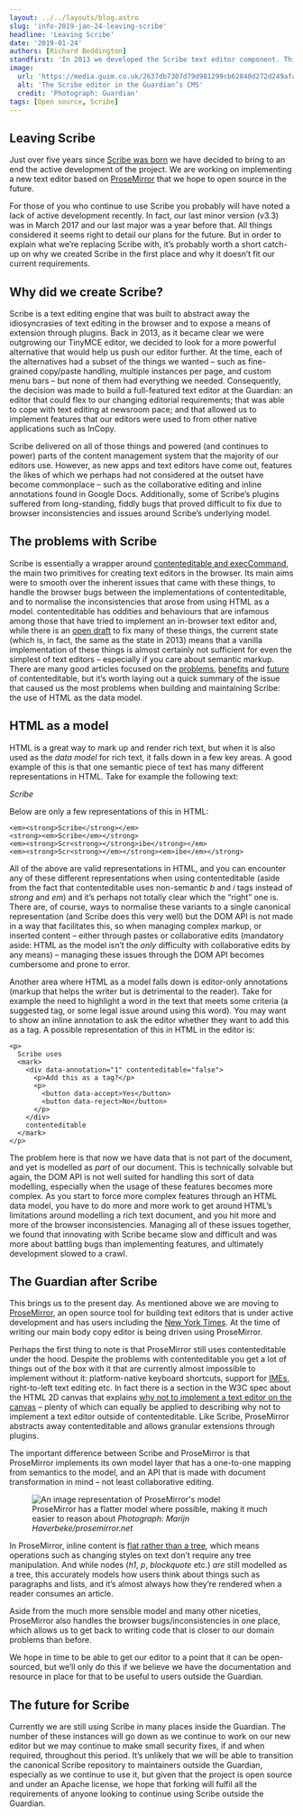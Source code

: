 ```yaml
---
layout: ../../layouts/blog.astro
slug: 'info-2019-jan-24-leaving-scribe'
headline: 'Leaving Scribe'
date: '2019-01-24'
authors: [Richard Beddington]
standfirst: 'In 2013 we developed the Scribe text editor component. This formed a key part of our world class journalism toolkit and has been used by many others for their own text editing needs. Five years later, we discuss why it’s time to move on.'
image:
  url: 'https://media.guim.co.uk/2637db7307d79d981299cb62840d272d249afa7d/0_0_1382_829/1382.png'
  alt: 'The Scribe editor in the Guardian’s CMS'
  credit: 'Photograph: Guardian'
tags: [Open source, Scribe]
---
```


Leaving Scribe
--------------

Just over five years since [Scribe was born](https://www.theguardian.com/info/developer-blog/2014/mar/20/inside-the-guardians-cms-meet-scribe-an-extensible-rich-text-editor) we have decided to bring to an end the active development of the project. We are working on implementing a new text editor based on [ProseMirror](https://prosemirror.next/) that we hope to open source in the future.

For those of you who continue to use Scribe you probably will have noted a lack of active development recently. In fact, our last minor version (v3.3) was in March 2017 and our last major was a year before that. All things considered it seems right to detail our plans for the future. But in order to explain what we’re replacing Scribe with, it’s probably worth a short catch-up on why we created Scribe in the first place and why it doesn’t fit our current requirements.

Why did we create Scribe?
-------------------------

Scribe is a text editing engine that was built to abstract away the idiosyncrasies of text editing in the browser and to expose a means of extension through plugins. Back in 2013, as it became clear we were outgrowing our TinyMCE editor, we decided to look for a more powerful alternative that would help us push our editor further. At the time, each of the alternatives had a subset of the things we wanted – such as fine-grained copy/paste handling, multiple instances per page, and custom menu bars – but none of them had everything we needed. Consequently, the decision was made to build a full-featured text editor at the Guardian: an editor that could flex to our changing editorial requirements; that was able to cope with text editing at newsroom pace; and that allowed us to implement features that our editors were used to from other native applications such as InCopy.

Scribe delivered on all of those things and powered (and continues to power) parts of the content management system that the majority of our editors use. However, as new apps and text editors have come out, features the likes of which we perhaps had not considered at the outset have become commonplace – such as the collaborative editing and inline annotations found in Google Docs. Additionally, some of Scribe’s plugins suffered from long-standing, fiddly bugs that proved difficult to fix due to browser inconsistencies and issues around Scribe’s underlying model.

The problems with Scribe
------------------------

Scribe is essentially a wrapper around [contenteditable and execCommand](https://developer.mozilla.org/en-US/docs/Web/Guide/HTML/Editable_content), the main two primitives for creating text editors in the browser. Its main aims were to smooth over the inherent issues that came with these things, to handle the browser bugs between the implementations of contenteditable, and to normalise the inconsistencies that arose from using HTML as a model. contenteditable has oddities and behaviours that are infamous among those that have tried to implement an in-browser text editor and, while there is an [open draft](https://w3c.github.io/editing/contentEditable.html) to fix many of these things, the current state (which is, in fact, the same as the state in 2013) means that a vanilla implementation of these things is almost certainly not sufficient for even the simplest of text editors – especially if you care about semantic markup. There are many good articles focused on the [problems](https://medium.engineering/why-contenteditable-is-terrible-122d8a40e480), [benefits](https://medium.com/content-uneditable/contenteditable-the-good-the-bad-and-the-ugly-261a38555e9c) and [future](https://medium.com/content-uneditable/fixing-contenteditable-1a9a5073c35d) of contenteditable, but it’s worth laying out a quick summary of the issue that caused us the most problems when building and maintaining Scribe: the use of HTML as the data model.

HTML as a model
---------------

HTML is a great way to mark up and render rich text, but when it is also used as the _data model_ for rich text, it falls down in a few key areas. A good example of this is that one semantic piece of text has many different representations in HTML. Take for example the following text:

_Scribe_

Below are only a few representations of this in HTML:

```
<em><strong>Scribe</strong></em>
<strong><em>Scribe</em></strong>
<em><strong>Scr<strong></strong>ibe</strong></em>
<em><strong>Scr<strong></em></strong><em>ibe</em></strong>

```

All of the above are valid representations in HTML, and you can encounter any of these different representations when using contenteditable (aside from the fact that contenteditable uses non-semantic _b_ and _i_ tags instead of _strong_ and _em_) and it’s perhaps not totally clear which the “right” one is. There are, of course, ways to normalise these variants to a single canonical representation (and Scribe does this very well) but the DOM API is not made in a way that facilitates this, so when managing complex markup, or inserted content – either through pastes or collaborative edits (mandatory aside: HTML as the model isn’t the _only_ difficulty with collaborative edits by any means) – managing these issues through the DOM API becomes cumbersome and prone to error.

Another area where HTML as a model falls down is editor-only annotations (markup that helps the writer but is detrimental to the reader). Take for example the need to highlight a word in the text that meets some criteria (a suggested tag, or some legal issue around using this word). You may want to show an inline annotation to ask the editor whether they want to add this as a tag. A possible representation of this in HTML in the editor is:

```
<p>
  Scribe uses
  <mark>
    <div data-annotation="1" contenteditable="false">
      <p>Add this as a tag?</p>
      <p>
        <button data-accept>Yes</button>
        <button data-reject>No</button>
      </p>
    </div>
    contenteditable
  </mark>
</p>
```

The problem here is that now we have data that is not part of the document, and yet is modelled as _part_ of our document. This is technically solvable but again, the DOM API is not well suited for handling this sort of data modelling, especially when the usage of these features becomes more complex. As you start to force more complex features through an HTML data model, you have to do more and more work to get around HTML’s limitations around modelling a rich text document, and you hit more and more of the browser inconsistencies. Managing all of these issues together, we found that innovating with Scribe became slow and difficult and was more about battling bugs than implementing features, and ultimately development slowed to a crawl.

The Guardian after Scribe
-------------------------

This brings us to the present day. As mentioned above we are moving to [ProseMirror](http://prosemirror.net/), an open source tool for building text editors that is under active development and has users including the [New York Times](https://open.nytimes.com/building-a-text-editor-for-a-digital-first-newsroom-f1cb8367fc21). At the time of writing our main body copy editor is being driven using ProseMirror.

Perhaps the first thing to note is that ProseMirror still uses contenteditable under the hood. Despite the problems with contenteditable you get a lot of things out of the box with it that are currently almost impossible to implement without it: platform-native keyboard shortcuts, support for [IMEs](https://en.wikipedia.org/wiki/Input_method), right-to-left text editing etc. In fact there is a section in the W3C spec about the HTML 2D canvas that explains [why not to implement a text editor on the canvas](https://www.w3.org/TR/2dcontext/#best-practices) – plenty of which can equally be applied to describing why not to implement a text editor outside of contenteditable. Like Scribe, ProseMirror abstracts away contenteditable and allows granular extensions through plugins.

The important difference between Scribe and ProseMirror is that ProseMirror implements its own model layer that has a one-to-one mapping from semantics to the model, and an API that is made with document transformation in mind – not least collaborative editing.


   <figure>
   <img alt="An image representation of ProseMirror's model" src="https://i.guim.co.uk/img/media/279c849ad3811cbeecc9edac57768a645e817f9c/134_0_799_270/master/799.jpg?width=620&quality=45&auto=format&fit=max&dpr=2&s=6846f47be0253fcaaa5c67f2d6db00a5" loading="lazy" />
   <figcaption>
     ProseMirror has a flatter model where possible, making it much easier to reason about
    <i>Photograph: Marijn Haverbeke/prosemirror.net</i>
    </figcaption>
    </figure>

In ProseMirror, inline content is [flat rather than a tree](https://prosemirror.net/docs/guide/#doc.structure), which means operations such as changing styles on text don’t require any tree manipulation. And while nodes (_h1_, _p_, _blockquote_ etc.) _are_ still modelled as a tree, this accurately models how users think about things such as paragraphs and lists, and it’s almost always how they’re rendered when a reader consumes an article.

Aside from the much more sensible model and many other niceties, ProseMirror also handles the browser bugs/inconsistencies in one place, which allows us to get back to writing code that is closer to our domain problems than before.

We hope in time to be able to get our editor to a point that it can be open-sourced, but we’ll only do this if we believe we have the documentation and resource in place for that to be useful to users outside the Guardian.

The future for Scribe
---------------------

Currently we are still using Scribe in many places inside the Guardian. The number of these instances will go down as we continue to work on our new editor but we may continue to make small security fixes, if and when required, throughout this period. It’s unlikely that we will be able to transition the canonical Scribe repository to maintainers outside the Guardian, especially as we continue to use it, but given that the project is open source and under an Apache license, we hope that forking will fulfil all the requirements of anyone looking to continue using Scribe outside the Guardian.
